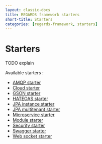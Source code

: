 ```yaml
---
layout: classic-docs
title: REGARDS framework starters
short-title: Starters
categories: [regards-framework, starters]
---
```


# Starters

TODO explain


Available starters :

  - [AMQP starter](/regards-framework/starters/amqp-starter/)
  - [Cloud starter](/regards-framework/starters/cloud-starter/)
  - [GSON starter](/regards-framework/starters/gson-starter/)
  - [HATEOAS starter](/regards-framework/starters/hateoas-starter/)
  - [JPA instance starter](/regards-framework/starters/jpa-instance-starter/)
  - [JPA multitenant starter](/regards-framework/starters/jpa-multitenant-starter/)
  - [Microservice starter](/regards-framework/starters/microservice-starter/)
  - [Module starter](/regards-framework/starters/module-starter/)
  - [Security starter](/regards-framework/starters/security-starter/)
  - [Swagger starter](/regards-framework/starters/swagger-starter/)
  - [Web socket starter](/regards-framework/starters/websocket-starter/)
